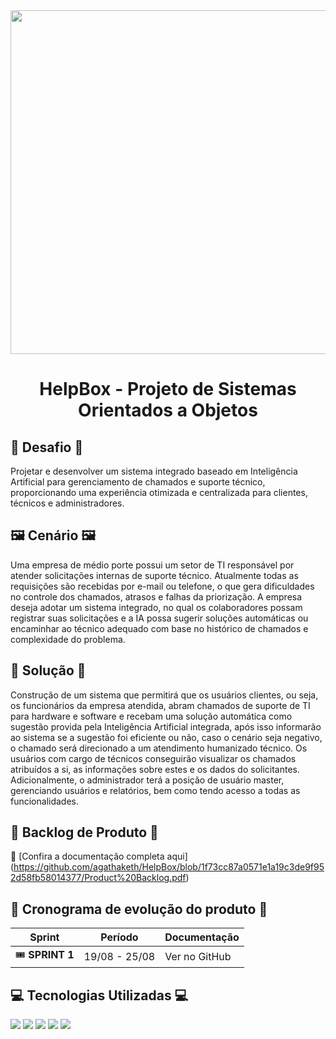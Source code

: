 <div align="center">
<img src="https://github.com/user-attachments/assets/25c3b68e-e1f5-4edc-9709-054ffd1efca3" width="550"/>
</div>

<div align="center"> <h1> HelpBox - Projeto de Sistemas Orientados a Objetos </h1> </div>

## 🎯 Desafio 🎯

Projetar e desenvolver um sistema integrado baseado em Inteligência Artificial para gerenciamento de chamados e suporte técnico, proporcionando uma experiência otimizada e centralizada para clientes, técnicos e administradores.

## 🖼️ Cenário 🖼️

Uma empresa de médio porte possui um setor de TI responsável por atender solicitações internas de suporte técnico. Atualmente todas as requisições são recebidas por e-mail ou telefone, o que gera dificuldades no controle dos chamados, atrasos e falhas da priorização. A empresa deseja adotar um sistema integrado, no qual os colaboradores possam registrar suas solicitações e a IA possa sugerir soluções automáticas ou encaminhar ao técnico adequado com base no histórico de chamados e complexidade do problema.

## 🔧 Solução 🔧

Construção de um sistema que permitirá que os usuários clientes, ou seja, os funcionários da empresa atendida, abram chamados de suporte de TI para hardware e software e recebam uma solução automática como sugestão provida pela Inteligência Artificial integrada, após isso informarão ao sistema se a sugestão foi eficiente ou não, caso o cenário seja negativo, o chamado será direcionado a um atendimento humanizado técnico. 
Os usuários com cargo de técnicos conseguirão visualizar os chamados atribuídos a si, as informações sobre estes e os dados do solicitantes. Adicionalmente, o administrador terá a posição de usuário master, gerenciando usuários e relatórios, bem como tendo acesso a todas as funcionalidades.


## 📝 Backlog de Produto 📝
📄 [Confira a documentação completa aqui] (https://github.com/agathaketh/HelpBox/blob/1f73cc87a0571e1a19c3de9f952d58fb58014377/Product%20Backlog.pdf)
## 📆 Cronograma de evolução do produto 📆

| Sprint | Período | Documentação |
|----------|--------|------------|
| 🎟  **SPRINT 1** | 19/08 - 25/08 | Ver no GitHub



## 💻 Tecnologias Utilizadas 💻
<a href="https://github.com/"><img src="https://img.shields.io/badge/github-%23121011.svg?style=for-the-badge&logo=github&logoColor=white"/></a>
<a href="https://astah.net/"><img src="https://img.shields.io/badge/Astah-blue?style=for-the-badge&logo=uml&logoColor=white"/></a>
<a href="https://www.w3schools.com/js"><img src="https://img.shields.io/badge/Javascript-yellow?style=for-the-badge&logo=javascript&logoColor=black"/></a>
<a href="https://www.figma.com"><img src="https://img.shields.io/badge/Figma-red?style=for-the-badge&logo=figma&logoColor=white"/></a>
<a href="https://www.w3schools.com/sql/default.asp"><img src="https://img.shields.io/badge/MySql-%2300758f?style=for-the-badge&logo=mysql&logoColor=white"/></a>


